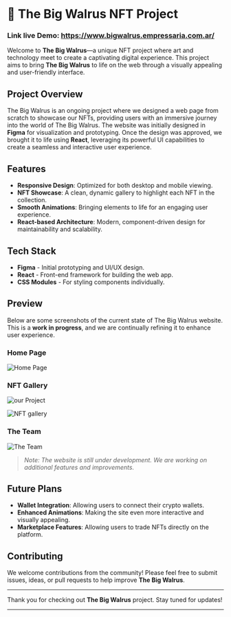 # 🐋 The Big Walrus NFT Project

### Link live Demo: https://www.bigwalrus.empressaria.com.ar/

Welcome to **The Big Walrus**—a unique NFT project where art and technology meet to create a captivating digital experience. This project aims to bring **The Big Walrus** to life on the web through a visually appealing and user-friendly interface.

## Project Overview

The Big Walrus is an ongoing project where we designed a web page from scratch to showcase our NFTs, providing users with an immersive journey into the world of The Big Walrus. The website was initially designed in **Figma** for visualization and prototyping. Once the design was approved, we brought it to life using **React**, leveraging its powerful UI capabilities to create a seamless and interactive user experience.

## Features

- **Responsive Design**: Optimized for both desktop and mobile viewing.
- **NFT Showcase**: A clean, dynamic gallery to highlight each NFT in the collection.
- **Smooth Animations**: Bringing elements to life for an engaging user experience.
- **React-based Architecture**: Modern, component-driven design for maintainability and scalability.

## Tech Stack
- **Figma** - Initial prototyping and UI/UX design.
- **React** - Front-end framework for building the web app.
- **CSS Modules** - For styling components individually.

## Preview

Below are some screenshots of the current state of The Big Walrus website. This is a **work in progress**, and we are continually refining it to enhance user experience.

### Home Page
![Home Page](https://github.com/user-attachments/assets/a18a7525-3252-48d4-b89d-72e05d33a77d)


### NFT Gallery
![our Project](https://github.com/user-attachments/assets/a38cd891-194d-440d-9ba1-88b0a01ff636)

![NFT gallery](https://github.com/user-attachments/assets/a8ecffcf-bdf5-4605-b783-536779ba0816)


### The Team
![The Team](https://github.com/user-attachments/assets/1f710a1f-ffd7-4579-8163-1d128dcad822)


> *Note: The website is still under development. We are working on additional features and improvements.*

## Future Plans

- **Wallet Integration**: Allowing users to connect their crypto wallets.
- **Enhanced Animations**: Making the site even more interactive and visually appealing.
- **Marketplace Features**: Allowing users to trade NFTs directly on the platform.

## Contributing

We welcome contributions from the community! Please feel free to submit issues, ideas, or pull requests to help improve **The Big Walrus**.

---

Thank you for checking out **The Big Walrus** project. Stay tuned for updates!

---

